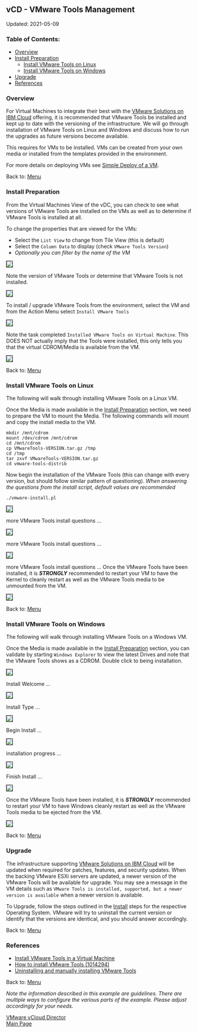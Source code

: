 ## vCD - VMware Tools Management

Updated: 2021-05-09

### <a name="toc"></a>Table of Contents:
  - [Overview](#overview)
  - [Install Preparation](#install)
    - [Install VMware Tools on Linux](#linux)
    - [Install VMware Tools on Windows](#windows)
  - [Upgrade](#upgrade)
  - [References](#references)

###  <a name="overview"></a>Overview

For Virtual Machines to integrate their best with the [VMware Solutions on IBM Cloud](https://cloud.ibm.com/infrastructure/vmware-solutions/console) offering, it is recommended that VMware Tools be installed and kept up to date with the versioning of the infrastructure.  We will go through installation of VMware Tools on Linux and Windows and discuss how to run the upgrades as future versions become available.

This requires for VMs to be installed.  VMs can be created from your own media or installed from the templates provided in the environment.  

For more details on deploying VMs see [Simple Deploy of a VM](https://mlwiles.github.io/vmwaresolutions/vcd/vm101/).

Back to: [Menu](#toc)

###  <a name="install"></a>Install Preparation

From the Virtual Machines View of the vDC, you can check to see what versions of VMware Tools are installed on the VMs as well as to determine if VMware Tools is installed at all.  

To change the properties that are viewed for the VMs:
- Select the `List View` to change from Tile View (this is default)
- Select the `Column Data` to display (check `VMware Tools Version`)
- _Optionally you can filter by the name of the VM_

<img src="images/0-properties.png" style="border: 1px solid black">

Note the version of VMware Tools or determine that VMware Tools is not installed.

<img src="images/1-not-installed.png" style="border: 1px solid black">

To install / upgrade VMware Tools from the environment, select the VM and from the Action Menu select `Install VMware Tools`

<img src="images/2-mount-cd.png" style="border: 1px solid black">

Note the task completed `Installed VMware Tools on Virtual Machine`.  This DOES NOT actually imply that the Tools were installed, this only tells you that the virtual CDROM/Media is available from the VM.

<img src="images/3-mounted-cd.png" style="border: 1px solid black">

Back to: [Menu](#toc)

###  <a name="linux"></a>Install VMware Tools on Linux

The following will walk through installing VMware Tools on a Linux VM.

Once the Media is made available in the [Install Preparation](#install) section, we need to prepare the VM to mount the Media.  The following commands will mount and copy the install media to the VM.

```
mkdir /mnt/cdrom
mount /dev/cdrom /mnt/cdrom
cd /mnt/cdrom
cp VMwareTools-VERSION.tar.gz /tmp
cd /tmp
tar zxvf VMwareTools-VERSION.tar.gz
cd vmware-tools-distrib
```

Now begin the installation of the VMware Tools (this can change with every version, but should follow similar pattern of questioning).  _When answering the questions from the install script, default values are recommended_

```
./vmware-install.pl
```
<img src="images/4-linux.png" style="border: 1px solid black">

more VMware Tools install questions ... 

<img src="images/5-linux.png" style="border: 1px solid black">

more VMware Tools install questions ... 

<img src="images/6-linux.png" style="border: 1px solid black">

more VMware Tools install questions ... Once the VMware Tools have been installed, it is _**STRONGLY**_ recommended to restart your VM to have the Kernel to cleanly restart as well as the VMware Tools media to be unmounted from the VM.

<img src="images/7-linux.png" style="border: 1px solid black">

Back to: [Menu](#toc)

###  <a name="windows"></a>Install VMware Tools on Windows

The following will walk through installing VMware Tools on a Windows VM.

Once the Media is made available in the [Install Preparation](#install) section, you can validate by starting `Windows Explorer` to view the latest Drives and note that the VMware Tools shows as a CDROM.  Double click to being installation.

<img src="images/8-windows.png" style="border: 1px solid black">

Install Welcome ... 

<img src="images/9-windows.png" style="border: 1px solid black">

Install Type ... 

<img src="images/10-windows.png" style="border: 1px solid black">

Begin Install ... 

<img src="images/11-windows.png" style="border: 1px solid black">

installation progress ... 

<img src="images/12-windows.png" style="border: 1px solid black">

Finish Install ... 

<img src="images/13-windows.png" style="border: 1px solid black">

Once the VMware Tools have been installed, it is _**STRONGLY**_ recommended to restart your VM to have Windows cleanly restart as well as the VMware Tools media to be ejected from the VM.

<img src="images/14-windows.png" style="border: 1px solid black">

Back to: [Menu](#toc)

###  <a name="upgrade"></a>Upgrade

The infrastructure supporting [VMware Solutions on IBM Cloud](https://cloud.ibm.com/infrastructure/vmware-solutions/console) will be updated when required for patches, features, and security updates.  When the backing VMware ESXi servers are updated, a newer version of the VMware Tools will be available for upgrade.  You may see a message in the VM details such as `VMware Tools is installed, supported, but a newer version is available` when a newer version is available.

To Upgrade, follow the steps outlined in the [Install](#install) steps for the respective Operating System.  VMware will try to uninstall the current version or identify that the versions are identical, and you should answer accordingly.

Back to: [Menu](#toc)

###  <a name="references"></a>References

- [Install VMware Tools in a Virtual Machine](https://docs.vmware.com/en/VMware-Cloud-Director/10.2/VMware-Cloud-Director-Tenant-Portal-Guide/GUID-2D21BDFA-FADB-445A-8CB5-3628255773AC.html)
- [How to install VMware Tools (1014294)](https://kb.vmware.com/s/article/1014294)
- [Uninstalling and manually installing VMware Tools](https://kb.vmware.com/s/article/1014522)

Back to: [Menu](#toc)

_Note the information described in this example are guidelines.  There are multiple ways to configure the various parts of the example.  Please adjust accordingly for your needs._

[VMware vCloud Director](https://mlwiles.github.io/vmwaresolutions/vcd/)<br/>
[Main Page](https://mlwiles.github.io/vmwaresolutions)
